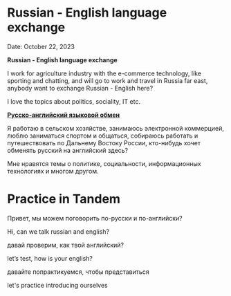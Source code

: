 # Russian - English language exchange

Date: October 22, 2023

**Russian - English language exchange**

I work for agriculture industry with the e-commerce technology, like sporting and chatting, and will go to work and travel in Russia far east, anybody want to exchange Russian - English here? 

I love the topics about politics, sociality, IT etc.

[**Русско-английский языковой обмен**](https://www.mylanguageexchange.com/)

Я работаю в сельском хозяйстве, занимаюсь электронной коммерцией, люблю заниматься спортом и общаться, собираюсь работать и путешествовать по Дальнему Востоку России, кто-нибудь хочет обменять русский на английский здесь?

Мне нравятся темы о политике, социальности, информационных технологиях и многом другом.

# Practice in Tandem

Привет, мы можем поговорить по-русски и по-английски?

Hi, can we talk  russian and english?

давай проверим, как твой английский?

let’s test, how is your english?

давайте попрактикуемся, чтобы представиться

let's practice introducing ourselves